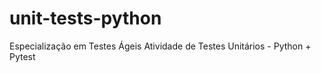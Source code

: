 # unit-tests-python

Especialização em Testes Ágeis
Atividade de Testes Unitários - Python + Pytest
